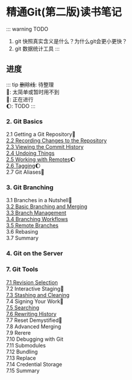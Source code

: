 # 精通Git(第二版)读书笔记

::: warning TODO
1. git 快照真实含义是什么？为什么git会更小更快？
2. git 数据统计工具 
:::

## 进度
::: tip
~~删除线~~: 待整理  
:dash:: 太简单或暂时用不到  
:pencil:: 正在进行  
:moon:: TODO
:::

### 2. Git Basics  
2.1 Getting a Git Repository:dash:  
[2.2 Recording Changes to the Repository](./2.2%20basic%20of%20basic%20commands.html)  
[2.3 Viewing the Commit History](./2.3%20git%20log.html)  
[2.4 Undoing Things](./2.4%20撤销.html)  
[2.5 Working with Remotes](./2.5%20git%20remote.html):moon:  
[2.6 Tagging](./2.6%20git%20tag.html):moon:    
2.7 Git Aliases:dash:   


### 3. Git Branching
3.1 Branches in a Nutshell:dash:  
[3.2 Basic Branching and Merging  
3.3 Branch Management  
3.4 Branching Workflows](./3.2-3.4%20基本的分支操作.html)  
[3.5 Remote Branches](./3.5%20远程分支.html)  
3.6 Rebasing  
3.7 Summary  

### 4. Git on the Server

### 7. Git Tools  
[7.1 Revision Selection](./7.1%20Revision%20Selection.html)  
7.2 Interactive Staging:dash:  
[7.3 Stashing and Cleaning](./7.3%20Stashing%20and%20Cleaning.html)  
7.4 Signing Your Work:dash:   
[7.5 Searching](./7.5%20搜索.html)  
[7.6 Rewriting History](./7.6%20重写历史.html)  
7.7 Reset Demystified:pencil:  
7.8 Advanced Merging  
7.9 Rerere  
7.10 Debugging with Git  
7.11 Submodules  
7.12 Bundling  
7.13 Replace  
7.14 Credential Storage  
7.15 Summary  
